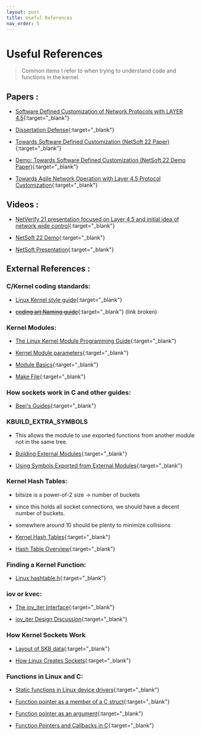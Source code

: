 ```yaml
---
layout: post
title: Useful References
nav_order: 5
---
```

# Useful References

> Common items I refer to when trying to understand code and functions in the kernel.

## Papers :

 - [Software Defined Customization of Network Protocols with LAYER 4.5](https://calhoun.nps.edu/handle/10945/71078){:target="_blank"}

 - [Dissertation Defense](https://github.com/danluke2/software_defined_customization/blob/main/Dissertation%20Papers%20and%20Videos/Dissertation_Defense.pdf){:target="_blank"}

 - [Towards Software Defined Customization (NetSoft 22 Paper)](https://ieeexplore.ieee.org/abstract/document/9844096){:target="_blank"}

 - [Demo: Towards Software Defined Customization (NetSoft 22 Demo Paper)](https://ieeexplore.ieee.org/abstract/document/9844104){:target="_blank"}

 - [Towards Agile Network Operation with Layer 4.5 Protocol Customization](https://github.com/danluke2/software_defined_customization/blob/main/Dissertation%20Papers%20and%20Videos/NetVerify_2021_Paper.pdf){:target="_blank"}

## Videos :

 - [NetVerify 21 presentation focused on Layer 4.5 and initial idea of network wide control](https://youtu.be/s9vwJLDMSlI?start=17737&end=18730){:target="_blank"}
  
 - [NetSoft 22 Demo](https://whova.com/portal/ieeen_202206/videos/3IjMyUTN4QTO/){:target="_blank"}
  
 - [NetSoft Presentation](https://whova.com/portal/ieeen_202206/videos/3IjM0ATOxIDN/){:target="_blank"}

## External References :

### C/Kernel coding standards:

 - [Linux Kernel style guide](https://www.kernel.org/doc/html/latest/process/coding-style.html#){:target="_blank"}

 - [~~coding art Naming guide~~](https://codingart.readthedocs.io/en/latest/c/Naming.html){:target="_blank"} (link broken)

### Kernel Modules:

 - [The Linux Kernel Module Programming Guide](https://sysprog21.github.io/lkmpg/){:target="_blank"}

 - [Kernel Module parameters](https://tldp.org/LDP/lkmpg/2.6/html/x323.html){:target="_blank"}

 - [Module Basics](https://lkw.readthedocs.io/en/latest/doc/04_exporting_symbols.html#one-module-dependent-on-several-modules){:target="_blank"}

 - [Make File](https://tldp.org/LDP/lkmpg/2.4/html/x208.html){:target="_blank"}

### How sockets work in C and other guides:

 - [Beej's Guides](https://beej.us/guide/){:target="_blank"}



### KBUILD_EXTRA_SYMBOLS

 - This allows the module to use exported functions from another module not
    in the same tree.

 - [Building External Modules](https://www.kernel.org/doc/Documentation/kbuild/modules.txt){:target="_blank"}

 - [Using Symbols Exported from External Modules](http://embeddedguruji.blogspot.com/2019/04/kbuildextrasymbols-using-symbols.html){:target="_blank"}

### Kernel Hash Tables:

 -  bitsize is a power-of-2 size -> number of buckets

 -  since this holds all socket connections, we should have a decent number of buckets.

 -  somewhere around 10 should be plenty to minimize collisions

 - [Kernel Hash Tables](https://stackoverflow.com/questions/60870788/how-to-use-the-kernel-hashtable-api){:target="_blank"}

 - [Hash Table Overview](https://lwn.net/Articles/510202/){:target="_blank"}


### Finding a Kernel Function:

 - [Linux hashtable.h](https://elixir.bootlin.com/linux/latest/source/include/linux/hashtable.h#L157){:target="_blank"}

### iov or kvec:

 - [The iov_iter Interface](https://lwn.net/Articles/625077/){:target="_blank"}

 - [iov_iter Design Discussion](https://www.spinics.net/lists/linux-fsdevel/msg196508.html){:target="_blank"}

### How Kernel Sockets Work

 - [Layout of SKB data](http://vger.kernel.org/~davem/skb_data.html){:target="_blank"}

 - [How Linux Creates Sockets](https://ops.tips/blog/how-linux-creates-sockets/){:target="_blank"}


### Functions in Linux and C:

 - [Static functions in Linux device drivers](https://stackoverflow.com/questions/14423333/static-functions-in-linux-device-driver){:target="_blank"}

 - [Function pointer as a member of a C struct](https://stackoverflow.com/questions/1350376/function-pointer-as-a-member-of-a-c-struct){:target="_blank"}

 - [Function pointer as an argument](https://stackoverflow.com/questions/1789807/function-pointer-as-an-argument){:target="_blank"}

 - [Function Pointers and Callbacks in C](http://venkateshabbarapu.blogspot.com/2012/09/function-pointers-and-callbacks-in-c.html){:target="_blank"}
